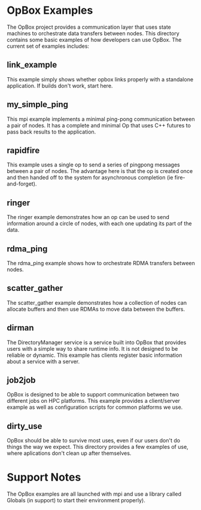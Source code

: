 OpBox Examples
==============

The OpBox project provides a communication layer that uses state
machines to orchestrate data transfers between nodes. This directory
contains some basic examples of how developers can use OpBox. The
current set of examples includes:

link_example
------------
This example simply shows whether opbox links properly with a
standalone application. If builds don't work, start here.

my_simple_ping
--------------
This mpi example implements a minimal ping-pong communication between
a pair of nodes. It has a complete and minimal Op that uses C++
futures to pass back results to the application.

rapidfire
---------
This example uses a single op to send a series of pingpong messages
between a pair of nodes. The advantage here is that the op is created
once and then handed off to the system for asynchronous completion (ie
fire-and-forget).

ringer
------
The ringer example demonstrates how an op can be used to send
information around a circle of nodes, with each one updating its part
of the data.

rdma_ping
---------
The rdma_ping example shows how to orchestrate RDMA transfers between
nodes.

scatter_gather
--------------
The scatter_gather example demonstrates how a collection of nodes can
allocate buffers and then use RDMAs to move data between the buffers.

dirman
------
The DirectoryManager service is a service built into OpBox that
provides users with a simple way to share runtime info. It is not
designed to be reliable or dynamic. This example has clients register
basic information about a service with a server.

job2job
-------
OpBox is designed to be able to support communication between two
different jobs on HPC platforms. This example provides a client/server
example as well as configuration scripts for common platforms we use.

dirty_use
---------
OpBox should be able to survive most uses, even if our users don't do
things the way we expect. This directory provides a few examples of
use, where aplications don't clean up after themselves.


Support Notes
=============
The OpBox examples are all launched with mpi and use a library called
Globals (in support) to start their environment properly).
